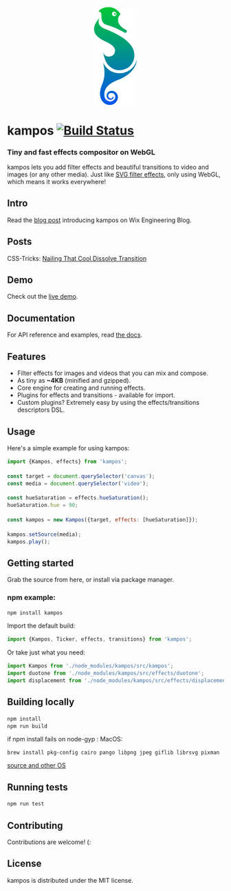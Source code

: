 <p align="center">
  <img width="100" src="./kampos.svg?sanitize=true" alt="Kampos logo">
</p>

# kampos [![Build Status](https://travis-ci.com/wix/kampos.svg?branch=master)](https://travis-ci.com/wix/kampos)
### Tiny and fast effects compositor on WebGL

kampos lets you add filter effects and beautiful transitions to video and images (or any other media).
Just like [SVG filter effects](https://developer.mozilla.org/en-US/docs/Web/SVG/Tutorial/Filter_effects),
only using WebGL, which means it works everywhere!

## Intro
Read the [blog post](https://www.wix.engineering/post/introducing-kampos-a-tiny-and-fast-effects-compositor) introducing kampos on Wix Engineering Blog.

## Posts
CSS-Tricks: [Nailing That Cool Dissolve Transition](https://css-tricks.com/nailing-that-cool-dissolve-transition/)

## Demo
Check out the [live demo](https://wix-incubator.github.io/kampos/demo/).

## Documentation
For API reference and examples, read [the docs](https://wix-incubator.github.io/kampos/docs/).

## Features
* Filter effects for images and videos that you can mix and compose.
* As tiny as **~4KB** (minified and gzipped).
* Core engine for creating and running effects.
* Plugins for effects and transitions - available for import.
* Custom plugins? Extremely easy by using the effects/transitions descriptors DSL.

## Usage
Here's a simple example for using kampos:
```javascript
import {Kampos, effects} from 'kampos';

const target = document.querySelector('canvas');
const media = document.querySelector('video');

const hueSaturation = effects.hueSaturation();
hueSaturation.hue = 90;

const kampos = new Kampos({target, effects: [hueSaturation]});

kampos.setSource(media);
kampos.play();
```

## Getting started
Grab the source from here, or install via package manager.

### npm example:
```bash
npm install kampos
```

Import the default build:
```javascript
import {Kampos, Ticker, effects, transitions} from 'kampos';
```

Or take just what you need:
```javascript
import Kampos from './node_modules/kampos/src/kampos';
import duotone from './node_modules/kampos/src/effects/duotone';
import displacement from './node_modules/kampos/src/effects/displacement';
```

## Building locally
```bash
npm install
npm run build
```
if npm install fails on node-gyp :
MacOS:
```
brew install pkg-config cairo pango libpng jpeg giflib librsvg pixman
```
[source and other OS](https://github.com/Automattic/node-canvas#compiling)

## Running tests
```bash
npm run test
```

## Contributing
Contributions are welcome! (:

## License
kampos is distributed under the MIT license.
